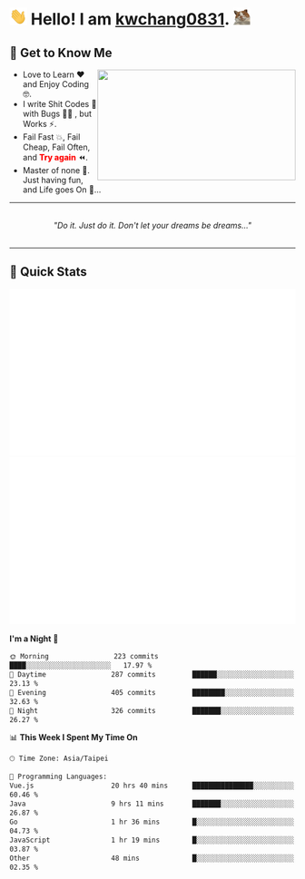 <h1> <img src="./assets/hi.gif" height="30px"> Hello! I am <a href="https://github.com/kwchang0831">kwchang0831</a>. <img src="./assets/cool-cat.gif" height="30px"> </h1>
</h1>

## 🎉 Get to Know Me

<a href="#"><img align="right" src="https://media.tenor.com/S5qCffxIFdUAAAAC/the-muppet-kermit-the-frog.gif" width="349" height="195" /></a>

- Love to Learn ❤️ and Enjoy Coding 🤓.
- I write Shit Codes 💩 with Bugs 🐛🐛 , but Works ⚡️.
- Fail Fast 💥, Fail Cheap, Fail Often, and <span style="color:red;font-weight:800;">Try again</span> ⏪️.
- Master of none 🤪. Just having fun, and Life goes On 🌱...

<hr/>
<br/>
<div align="center">
<i>"Do it. Just do it. Don't let your dreams be dreams..." </i>
</div>
<br/>
<hr/>

## 🙈 Quick Stats

![overview](https://raw.githubusercontent.com/kwchang0831/kwchang0831/output/generated/overview.svg)
![languages](https://raw.githubusercontent.com/kwchang0831/kwchang0831/output/generated/languages.svg)

<!--START_SECTION:waka-->
**I'm a Night 🦉** 

```text
🌞 Morning                223 commits         ████░░░░░░░░░░░░░░░░░░░░░   17.97 % 
🌆 Daytime                287 commits         ██████░░░░░░░░░░░░░░░░░░░   23.13 % 
🌃 Evening                405 commits         ████████░░░░░░░░░░░░░░░░░   32.63 % 
🌙 Night                  326 commits         ███████░░░░░░░░░░░░░░░░░░   26.27 % 
```


📊 **This Week I Spent My Time On** 

```text
🕑︎ Time Zone: Asia/Taipei

💬 Programming Languages: 
Vue.js                   20 hrs 40 mins      ███████████████░░░░░░░░░░   60.46 % 
Java                     9 hrs 11 mins       ███████░░░░░░░░░░░░░░░░░░   26.87 % 
Go                       1 hr 36 mins        █░░░░░░░░░░░░░░░░░░░░░░░░   04.73 % 
JavaScript               1 hr 19 mins        █░░░░░░░░░░░░░░░░░░░░░░░░   03.87 % 
Other                    48 mins             █░░░░░░░░░░░░░░░░░░░░░░░░   02.35 % 
```


<!--END_SECTION:waka-->
